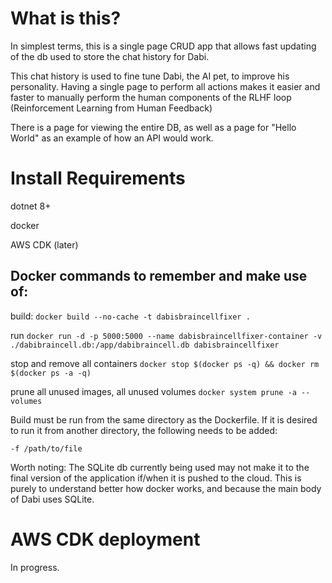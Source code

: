 # What is this?
In simplest terms, this is a single page CRUD app that allows fast updating of the db used to store the chat history for Dabi.

This chat history is used to fine tune Dabi, the AI pet, to improve his personality. Having a single page to perform all actions makes it easier and faster to manually perform the human components of the RLHF loop (Reinforcement Learning from Human Feedback)

There is a page for viewing the entire DB, as well as a page for "Hello World" as an example of how an API would work.

# Install Requirements

dotnet 8+

docker

AWS CDK (later)

## Docker commands to remember and make use of:

build:
`docker build --no-cache -t dabisbraincellfixer .`

run
`docker run -d -p 5000:5000 --name dabisbraincellfixer-container -v ./dabibraincell.db:/app/dabibraincell.db dabisbraincellfixer`

stop and remove all containers
`docker stop $(docker ps -q) && docker rm $(docker ps -a -q)`

prune all unused images, all unused volumes
`docker system prune -a --volumes`

Build must be run from the same directory as the Dockerfile. If it is desired to run it from another directory, the following needs to be added:

`-f /path/to/file`

Worth noting: The SQLite db currently being used may not make it to the final version of the application if/when it is pushed to the cloud. This is purely to understand better how docker works, and because the main body of Dabi uses SQLite.

# AWS CDK deployment

In progress.